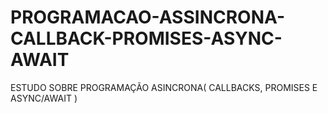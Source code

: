 # PROGRAMACAO-ASSINCRONA-CALLBACK-PROMISES-ASYNC-AWAIT
 ESTUDO SOBRE PROGRAMAÇÃO ASINCRONA( CALLBACKS, PROMISES E ASYNC/AWAIT )
